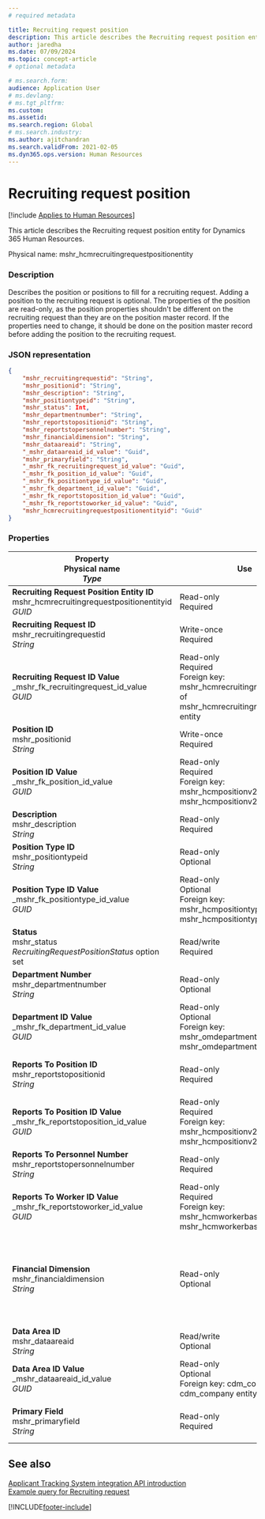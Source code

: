 ```yaml
---
# required metadata

title: Recruiting request position
description: This article describes the Recruiting request position entity for Dynamics 365 Human Resources.
author: jaredha
ms.date: 07/09/2024
ms.topic: concept-article
# optional metadata

# ms.search.form: 
audience: Application User
# ms.devlang: 
# ms.tgt_pltfrm: 
ms.custom: 
ms.assetid: 
ms.search.region: Global
# ms.search.industry: 
ms.author: ajitchandran
ms.search.validFrom: 2021-02-05
ms.dyn365.ops.version: Human Resources
---
```


# Recruiting request position



[!include [Applies to Human Resources](../includes/applies-to-hr.md)]

This article describes the Recruiting request position entity for Dynamics 365 Human Resources.

Physical name: mshr_hcmrecruitingrequestpositionentity

### Description

Describes the position or positions to fill for a recruiting request. Adding a position to the recruiting request is optional. The properties of the position are read-only, as the position properties shouldn't be different on the recruiting request than they are on the position master record. If the properties need to change, it should be done on the position master record before adding the position to the recruiting request.

### JSON representation
```json
{
    "mshr_recruitingrequestid": "String",
    "mshr_positionid": "String",
    "mshr_description": "String",
    "mshr_positiontypeid": "String",
    "mshr_status": Int,
    "mshr_departmentnumber": "String",
    "mshr_reportstopositionid": "String",
    "mshr_reportstopersonnelnumber": "String",
    "mshr_financialdimension": "String",
    "mshr_dataareaid": "String",
    "_mshr_dataareaid_id_value": "Guid",
    "mshr_primaryfield": "String",
    "_mshr_fk_recruitingrequest_id_value": "Guid",
    "_mshr_fk_position_id_value": "Guid",
    "_mshr_fk_positiontype_id_value": "Guid",
    "_mshr_fk_department_id_value": "Guid",
    "_mshr_fk_reportstoposition_id_value": "Guid",
    "_mshr_fk_reportstoworker_id_value": "Guid",
    "mshr_hcmrecruitingrequestpositionentityid": "Guid"
}
```

### Properties

| Property<br>**Physical name**<br>***Type*** | Use | Description |
| --- | --- | --- |
| **Recruiting Request Position Entity ID**<br>mshr_hcmrecruitingrequestpositionentityid<br>*GUID* | Read-only<br>Required |	System-generated identifier of the recruiting request position record. |
| **Recruiting Request ID**<br>mshr_recruitingrequestid<br>*String* | Write-once<br>Required | The user-readable unique identifier of the recruiting request. |
| **Recruiting Request ID Value**<br>_mshr_fk_recruitingrequest_id_value<br>*GUID* | Read-only<br>Required<br>Foreign key: mshr_hcmrecruitingrequestentityid of mshr_hcmrecruitingrequestentity entity | System-generated identifier of the recruiting request to which the position is assigned. |
| **Position ID**<br>mshr_positionid<br>*String* | Write-once<br>Required | The user-readable unique identifier of the position. |
| **Position ID Value**<br>_mshr_fk_position_id_value<br>*GUID* | Read-only<br>Required<br>Foreign key: mshr_hcmpositionv2entityid of mshr_hcmpositionv2entity entity | System-generated identifier of the position. |
| **Description**<br>mshr_description<br>*String* | Read-only<br>Required | The position description. |
| **Position Type ID**<br>mshr_positiontypeid<br>*String* | Read-only<br>Optional | The user-readable unique identifier of the position type for this position. |
| **Position Type ID Value**<br>_mshr_fk_positiontype_id_value<br>*GUID* | Read-only<br>Optional<br>Foreign key: mshr_hcmpositiontypeentityid of mshr_hcmpositiontypeentity entity | A system-generated unique identifier of the position type for this position. |
| **Status**<br>mshr_status<br>*RecruitingRequestPositionStatus* option set | Read/write<br>Required | Status of the position for the recruiting request. |
| **Department Number**<br>mshr_departmentnumber<br>*String* | Read-only<br>Optional<br> | The department number of the position. |
| **Department ID Value**<br>_mshr_fk_department_id_value<br>*GUID* | Read-only<br>Optional<br>Foreign key: mshr_omdepartmententityid of mshr_omdepartmententity entity | System-generated unique identifier of the department of the position. |
| **Reports To Position ID**<br>mshr_reportstopositionid<br>*String* | Read-only<br>Required | The user-readable ID of the position to which the recruited position reports in the organizational hierarchy. |
| **Reports To Position ID Value**<br>_mshr_fk_reportstoposition_id_value<br>*GUID* | Read-only<br>Required<br>Foreign key: mshr_hcmpositionv2entityid of mshr_hcmpositionv2entity entity | The system-generated ID of the position to which the recruited position reports. |
| **Reports To Personnel Number**<br>mshr_reportstopersonnelnumber<br>*String* | Read-only<br>Required | The worker ID of the worker to which the hired candidate will report. |
| **Reports To Worker ID Value**<br>_mshr_fk_reportstoworker_id_value<br>*GUID* | Read-only<br>Required<br>Foreign key: mshr_hcmworkerbaseentityid of mshr_hcmworkerbaseentity entity | System-generated ID of the worker to which the hired candidate will report. |
| **Financial Dimension**<br>mshr_financialdimension<br>*String* | Read-only<br>Optional | The financial dimension (for example, cost center) assigned to the position. The financial dimension is assigned for each position per legal entity. Cost centers that are defined in dimensions are accessible through the mshr_dimattributeomcostcenterentity entity. |
| **Data Area ID**<br>mshr_dataareaid<br>*String* | Read/write<br>Optional | Specifies the legal entity (company) for the recruiting request position. |
| **Data Area ID Value**<br>_mshr_dataareaid_id_value<br>*GUID* | Read-only<br>Optional<br>Foreign key: cdm_companyid of cdm_company entity | System-generated GUID value identifying the legal entity (company) for the recruiting request position. |
| **Primary Field**<br>mshr_primaryfield<br>*String* | Read-only<br>Required | Concatenation of Recruiting Request value and Position ID as another method to uniquely identify the record. |

## See also

[Applicant Tracking System integration API introduction](hr-admin-integration-ats-api-introduction.md)<br>
[Example query for Recruiting request](hr-admin-integration-ats-api-recruiting-request-example-query.md)



[!INCLUDE[footer-include](../includes/footer-banner.md)]
